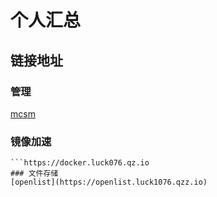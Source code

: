 # 个人汇总 
## 链接地址
### 管理
[mcsm](https://mcsm.luck1076.qzz.io)
### 镜像加速
```https://gh.luck076.qzz.io
```https://docker.luck076.qz.io
### 文件存储
[openlist](https://openlist.luck1076.qzz.io)
